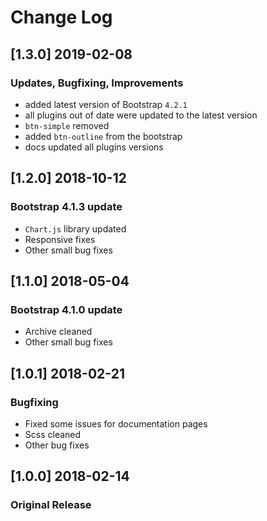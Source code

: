 # Change Log

## [1.3.0] 2019-02-08
### Updates, Bugfixing, Improvements
- added latest version of Bootstrap `4.2.1`
- all plugins out of date were updated to the latest version
- `btn-simple` removed
- added `btn-outline` from the bootstrap
- docs updated all plugins versions

## [1.2.0] 2018-10-12
### Bootstrap 4.1.3 update
- `Chart.js` library updated
- Responsive fixes
- Other small bug fixes

## [1.1.0] 2018-05-04
### Bootstrap 4.1.0 update
- Archive cleaned
- Other small bug fixes

## [1.0.1] 2018-02-21
### Bugfixing
- Fixed some issues for documentation pages
- Scss cleaned
- Other bug fixes

## [1.0.0] 2018-02-14
### Original Release
